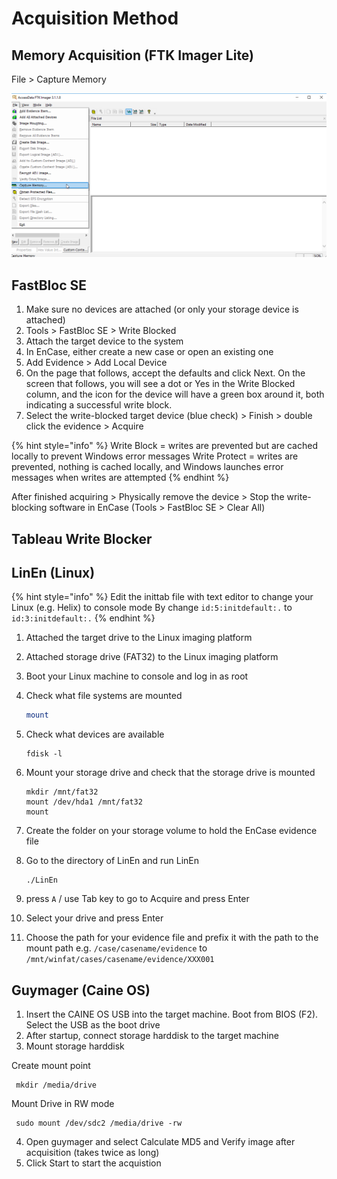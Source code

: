 # Acquisition Method

## Memory Acquisition \(FTK Imager Lite\)

File &gt; Capture Memory

![FTK Imager Lite for capturing memory](../.gitbook/assets/2019-04-04-17_31_52-greenshot.png)

## FastBloc SE

1. Make sure no devices are attached \(or only your storage device is attached\)
2. Tools &gt; FastBloc SE &gt; Write Blocked
3. Attach the target device to the system
4. In EnCase, either create a new case or open an existing one
5. Add Evidence &gt; Add Local Device
6. On the page that follows, accept the defaults and click Next. On the screen that follows, you will see a dot or Yes in the Write Blocked column, and the icon for the device will have a green box around it, both indicating a successful write block.
7. Select the write-blocked target device \(blue check\) &gt; Finish &gt; double click the evidence &gt; Acquire

{% hint style="info" %}
Write Block = writes are prevented but are cached locally to prevent Windows error messages Write Protect = writes are prevented, nothing is cached locally, and Windows launches error messages when writes are attempted
{% endhint %}

After finished acquiring &gt; Physically remove the device &gt; Stop the write-blocking software in EnCase \(Tools &gt; FastBloc SE &gt; Clear All\)

## Tableau Write Blocker

## LinEn \(Linux\)

{% hint style="info" %}
Edit the inittab file with text editor to change your Linux \(e.g. Helix\) to console mode By change `id:5:initdefault:.` to `id:3:initdefault:.`
{% endhint %}

1. Attached the target drive to the Linux imaging platform
2. Attached storage drive \(FAT32\) to the Linux imaging platform
3. Boot your Linux machine to console and log in as root
4. Check what file systems are mounted

   ```bash
   mount
   ```

5. Check what devices are available

   ```text
   fdisk -l
   ```

6. Mount your storage drive and check that the storage drive is mounted

   ```text
   mkdir /mnt/fat32
   mount /dev/hda1 /mnt/fat32
   mount
   ```

7. Create the folder on your storage volume to hold the EnCase evidence file
8. Go to the directory of LinEn and run LinEn

   ```text
   ./LinEn
   ```

9. press `A` / use Tab key to go to Acquire and press Enter
10. Select your drive and press Enter
11. Choose the path for your evidence file and prefix it with the path to the mount path e.g. `/case/casename/evidence` to `/mnt/winfat/cases/casename/evidence/XXX001`

## Guymager (Caine OS)

1. Insert the CAINE OS USB into the target machine. Boot from BIOS (F2). Select the USB as the boot drive
2. After startup, connect storage harddisk to the target machine
3. Mount storage harddisk

Create mount point
```text
 mkdir /media/drive 
```

Mount Drive in RW mode

```text
 sudo mount /dev/sdc2 /media/drive -rw
```
4. Open guymager and select Calculate MD5 and Verify image after acquisition (takes twice as long) 
5. Click Start to start the acquistion
